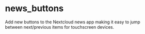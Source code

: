 # news_buttons

Add new buttons to the Nextcloud news app making it easy to jump between next/previous items for touchscreen devices.
